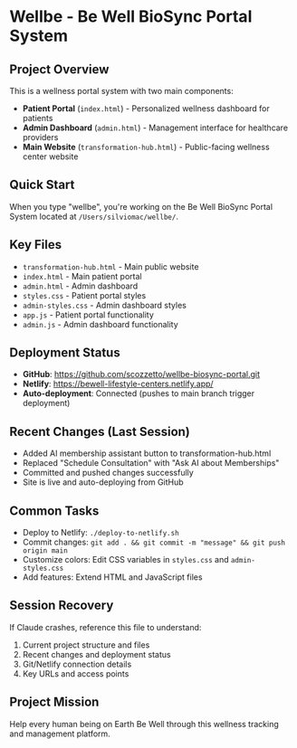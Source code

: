 # Wellbe - Be Well BioSync Portal System

## Project Overview
This is a wellness portal system with two main components:
- **Patient Portal** (`index.html`) - Personalized wellness dashboard for patients
- **Admin Dashboard** (`admin.html`) - Management interface for healthcare providers
- **Main Website** (`transformation-hub.html`) - Public-facing wellness center website

## Quick Start
When you type "wellbe", you're working on the Be Well BioSync Portal System located at `/Users/silviomac/wellbe/`.

## Key Files
- `transformation-hub.html` - Main public website
- `index.html` - Main patient portal
- `admin.html` - Admin dashboard
- `styles.css` - Patient portal styles
- `admin-styles.css` - Admin dashboard styles
- `app.js` - Patient portal functionality
- `admin.js` - Admin dashboard functionality

## Deployment Status
- **GitHub**: https://github.com/scozzetto/wellbe-biosync-portal.git
- **Netlify**: https://bewell-lifestyle-centers.netlify.app/
- **Auto-deployment**: Connected (pushes to main branch trigger deployment)

## Recent Changes (Last Session)
- Added AI membership assistant button to transformation-hub.html
- Replaced "Schedule Consultation" with "Ask AI about Memberships" 
- Committed and pushed changes successfully
- Site is live and auto-deploying from GitHub

## Common Tasks
- Deploy to Netlify: `./deploy-to-netlify.sh`
- Commit changes: `git add . && git commit -m "message" && git push origin main`
- Customize colors: Edit CSS variables in `styles.css` and `admin-styles.css`
- Add features: Extend HTML and JavaScript files

## Session Recovery
If Claude crashes, reference this file to understand:
1. Current project structure and files
2. Recent changes and deployment status
3. Git/Netlify connection details
4. Key URLs and access points

## Project Mission
Help every human being on Earth Be Well through this wellness tracking and management platform.